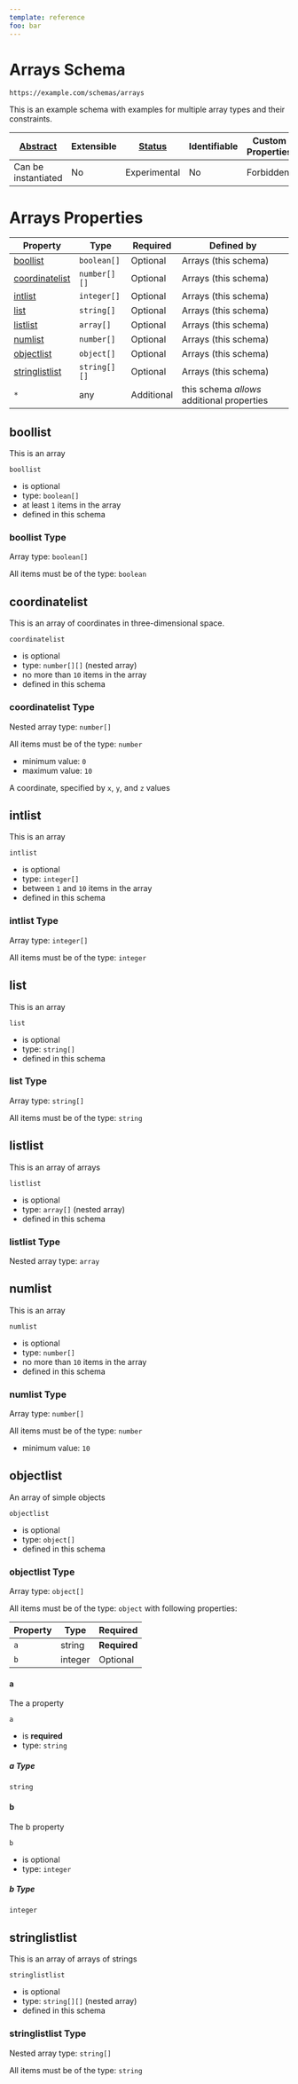 ```yaml
---
template: reference
foo: bar
---
```


# Arrays Schema

```
https://example.com/schemas/arrays
```

This is an example schema with examples for multiple array types and their constraints.

| [Abstract](../abstract.md) | Extensible | [Status](../status.md) | Identifiable | Custom Properties | Additional Properties | Defined In |
|----------------------------|------------|------------------------|--------------|-------------------|-----------------------|------------|
| Can be instantiated | No | Experimental | No | Forbidden | Permitted | [arrays.schema.json](arrays.schema.json) |

# Arrays Properties

| Property | Type | Required | Defined by |
|----------|------|----------|------------|
| [boollist](#boollist) | `boolean[]` | Optional | Arrays (this schema) |
| [coordinatelist](#coordinatelist) | `number[][]` | Optional | Arrays (this schema) |
| [intlist](#intlist) | `integer[]` | Optional | Arrays (this schema) |
| [list](#list) | `string[]` | Optional | Arrays (this schema) |
| [listlist](#listlist) | `array[]` | Optional | Arrays (this schema) |
| [numlist](#numlist) | `number[]` | Optional | Arrays (this schema) |
| [objectlist](#objectlist) | `object[]` | Optional | Arrays (this schema) |
| [stringlistlist](#stringlistlist) | `string[][]` | Optional | Arrays (this schema) |
| `*` | any | Additional | this schema *allows* additional properties |

## boollist

This is an array

`boollist`

* is optional
* type: `boolean[]`
* at least `1` items in the array
* defined in this schema

### boollist Type


Array type: `boolean[]`

All items must be of the type:
`boolean`







## coordinatelist

This is an array of coordinates in three-dimensional space.

`coordinatelist`

* is optional
* type: `number[][]` (nested array)
* no more than `10` items in the array
* defined in this schema

### coordinatelist Type


Nested array type: `number[]`



All items must be of the type:
`number`

* minimum value: `0`
* maximum value: `10`




  
A coordinate, specified by `x`, `y`, and `z` values







## intlist

This is an array

`intlist`

* is optional
* type: `integer[]`
* between `1` and `10` items in the array
* defined in this schema

### intlist Type


Array type: `integer[]`

All items must be of the type:
`integer`










## list

This is an array

`list`

* is optional
* type: `string[]`
* defined in this schema

### list Type


Array type: `string[]`

All items must be of the type:
`string`










## listlist

This is an array of arrays

`listlist`

* is optional
* type: `array[]` (nested array)
* defined in this schema

### listlist Type


Nested array type: `array`










## numlist

This is an array

`numlist`

* is optional
* type: `number[]`
* no more than `10` items in the array
* defined in this schema

### numlist Type


Array type: `number[]`

All items must be of the type:
`number`

* minimum value: `10`








## objectlist

An array of simple objects

`objectlist`

* is optional
* type: `object[]`
* defined in this schema

### objectlist Type


Array type: `object[]`

All items must be of the type:
`object` with following properties:


| Property | Type | Required |
|----------|------|----------|
| `a`| string | **Required** |
| `b`| integer | Optional |



#### a

The a property

`a`

* is **required**
* type: `string`

##### a Type


`string`









#### b

The b property

`b`

* is optional
* type: `integer`

##### b Type


`integer`















## stringlistlist

This is an array of arrays of strings

`stringlistlist`

* is optional
* type: `string[][]` (nested array)
* defined in this schema

### stringlistlist Type


Nested array type: `string[]`



All items must be of the type:
`string`











